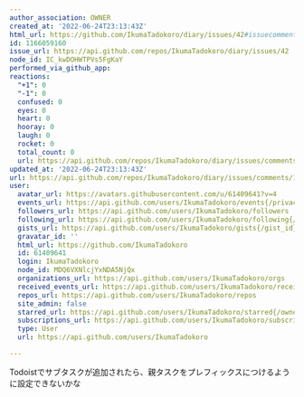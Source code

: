 ```yaml
---
author_association: OWNER
created_at: '2022-06-24T23:13:43Z'
html_url: https://github.com/IkumaTadokoro/diary/issues/42#issuecomment-1166059160
id: 1166059160
issue_url: https://api.github.com/repos/IkumaTadokoro/diary/issues/42
node_id: IC_kwDOHWTPVs5FgKaY
performed_via_github_app: 
reactions:
  "+1": 0
  "-1": 0
  confused: 0
  eyes: 0
  heart: 0
  hooray: 0
  laugh: 0
  rocket: 0
  total_count: 0
  url: https://api.github.com/repos/IkumaTadokoro/diary/issues/comments/1166059160/reactions
updated_at: '2022-06-24T23:13:43Z'
url: https://api.github.com/repos/IkumaTadokoro/diary/issues/comments/1166059160
user:
  avatar_url: https://avatars.githubusercontent.com/u/61409641?v=4
  events_url: https://api.github.com/users/IkumaTadokoro/events{/privacy}
  followers_url: https://api.github.com/users/IkumaTadokoro/followers
  following_url: https://api.github.com/users/IkumaTadokoro/following{/other_user}
  gists_url: https://api.github.com/users/IkumaTadokoro/gists{/gist_id}
  gravatar_id: ''
  html_url: https://github.com/IkumaTadokoro
  id: 61409641
  login: IkumaTadokoro
  node_id: MDQ6VXNlcjYxNDA5NjQx
  organizations_url: https://api.github.com/users/IkumaTadokoro/orgs
  received_events_url: https://api.github.com/users/IkumaTadokoro/received_events
  repos_url: https://api.github.com/users/IkumaTadokoro/repos
  site_admin: false
  starred_url: https://api.github.com/users/IkumaTadokoro/starred{/owner}{/repo}
  subscriptions_url: https://api.github.com/users/IkumaTadokoro/subscriptions
  type: User
  url: https://api.github.com/users/IkumaTadokoro

---
```

Todoistでサブタスクが追加されたら、親タスクをプレフィックスにつけるように設定できないかな
